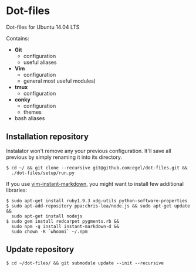 # Dot-files
Dot-files for Ubuntu 14.04 LTS

Contains:

  - **Git**
    - configuration
    - useful aliases
  - **Vim**
    - configuration
    - general most useful modules)
  - **tmux**
    - configuration
  - **conky**
    - configuration
    - themes
  - bash aliases


## Installation repository

Instalator won't remove any your previous configuration. It'll save all previous by simply renaming it into its directory.

    $ cd ~/ && git clone --recursive git@github.com:egel/dot-files.git &&
      ./dot-files/setup/run.py

If you use [vim-instant-markdown](https://github.com/suan/vim-instant-markdown), you might want to install few additional libraries:

    $ sudo apt-get install ruby1.9.3 xdg-utils python-software-properties
    $ sudo apt-add-repository ppa:chris-lea/node.js && sudo apt-get update &&
      sudo apt-get install nodejs
    $ sudo gem install redcarpet pygments.rb &&
      sudo npm -g install instant-markdown-d &&
      sudo chown -R `whoami` ~/.npm


## Update repository

    $ cd ~/dot-files/ && git submodule update --init --recursive

